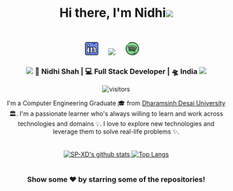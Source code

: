 <div align="center">  
  <h1> Hi there, I'm Nidhi<img src="https://media.giphy.com/media/hvRJCLFzcasrR4ia7z/giphy.gif" width="25px"> </h1>     
</div>
  <br>
<div align="center">
  
  <a href="https://www.linkedin.com/in/nidhi-shah-453429175/" target="_blank"><img height="30" src="assets/png/linkedin.png"></a>&nbsp;&nbsp;&nbsp;&nbsp;&nbsp;
  <a href="https://www.instagram.com/nidzshah2702/" target="_blank"><img height="30" src="https://image.flaticon.com/icons/svg/725/725278.svg"></a>&nbsp;&nbsp;&nbsp;&nbsp;&nbsp;
  <a href="https://open.spotify.com/user/8q058td4ynjeztfx5io86m5pt" target="_blank"><img height="30" src="assets/png/spotify.png?raw=true"></a>&nbsp;&nbsp;&nbsp;&nbsp;&nbsp;
</div>

<div align="center">
<h3><img src="https://media.giphy.com/media/WUlplcMpOCEmTGBtBW/giphy.gif" width="30"> 🙎 Nidhi Shah | 💻 Full Stack Developer | 🛸 India <img src="https://media.giphy.com/media/WUlplcMpOCEmTGBtBW/giphy.gif" width="30"></h3>
  
  ![visitors](https://visitor-badge.laobi.icu/badge?page_id=nidzshah2702)

  
</div>
<div align="center">
  I'm a Computer Engineering Graduate  🎓  from <a href="https://ddu.ac.in/">Dharamsinh Desai University</a> 🏛. I'm a passionate learner who's always willing to learn and work across technologies and domains 💡. I love to explore new technologies and leverage them to solve real-life problems ✨.
  </div>
  
  <br>
  <br>
  <div align="center" >
  
<a  href="https://github.com/nidzshah2702">
  
<img alt="SP-XD's github stats" width="50%" src="https://github-readme-stats.vercel.app/api?username=nidzshah2702&show_icons=true&count_private=true&hide_border=true&bg_color=50,e96205,904e99&title_color=fff&text_color=fff&icon_color=f2f2f2" href="https://github.com/sp-xd" />
<img alt="Top Langs" width="42%" src="https://github-readme-stats.vercel.app/api/top-langs/?username=nidzshah2702&layout=compact&count_private=true&&hide_border=true&bg_color=904e99&title_color=fff&text_color=fff&icon_color=f2f2f2&hide=jupyter%20notebook&langs_count=5" href="https://github.com/sp-xd" />

</a>

 #
<div align="center">

### Show some ❤️ by starring some of the repositories!

</div>
